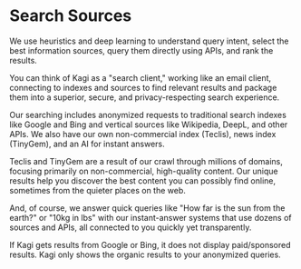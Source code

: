 # Search Sources

We use heuristics and deep learning to understand query intent, select the best information sources, query them directly using APIs, and rank the results.

You can think of Kagi as a "search client," working like an email client, connecting to indexes and sources to find relevant results and package them into a superior, secure, and privacy-respecting search experience.

Our searching includes anonymized requests to traditional search indexes like Google and Bing and vertical sources like Wikipedia, DeepL, and other APIs. We also have our own non-commercial index (Teclis), news index (TinyGem), and an AI for instant answers.

Teclis and TinyGem are a result of our crawl through millions of domains, focusing primarily on non-commercial, high-quality content. Our unique results help you discover the best content you can possibly find online, sometimes from the quieter places on the web.

And, of course, we answer quick queries like "How far is the sun from the earth?" or "10kg in lbs" with our instant-answer systems that use dozens of sources and APIs, all connected to you quickly yet transparently.

If Kagi gets results from Google or Bing, it does not display paid/sponsored results. Kagi only shows the organic results to your anonymized queries.
